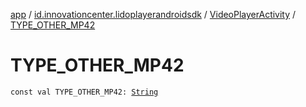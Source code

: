[app](../../index.md) / [id.innovationcenter.lidoplayerandroidsdk](../index.md) / [VideoPlayerActivity](index.md) / [TYPE_OTHER_MP42](./-t-y-p-e_-o-t-h-e-r_-m-p42.md)

# TYPE_OTHER_MP42

`const val TYPE_OTHER_MP42: `[`String`](https://kotlinlang.org/api/latest/jvm/stdlib/kotlin/-string/index.html)